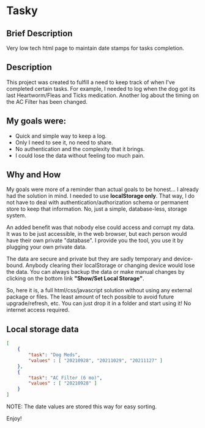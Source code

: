# Tasky

## Brief Description

Very low tech html page to maintain date stamps for tasks completion.

## Description

This project was created to fulfill a need to keep track of when I've completed certain tasks.  For example, I needed to log when the dog got its last Heartworm/Fleas and Ticks medication. Another log about the timing on the AC Filter has been changed.

## My goals were:

- Quick and simple way to keep a log.
- Only I need to see it, no need to share.
- No authentication and the complexity that it brings.
- I could lose the data without feeling too much pain.


## Why and How

My goals were more of a reminder than actual goals to be honest... I already had the solution in mind.  I needed to use __localStorage only__.  That way, I do not have to deal with authentication/authorization schema or permanent store to keep that information. No, just a simple, database-less, storage system.

An added benefit was that nobody else could access and corrupt my data.  It was to be just accessible, in the web browser, but each person would have their own private "database". I provide you the tool, you use it by plugging your own private data.

The data are secure and private but they are sadly temporary and device-bound.  Anybody clearing their localStorage or changing device would lose the data. You can always backup the data or make manual changes by clicking on the bottom link __"Show/Set Local Storage"__.

So, here it is, a full html/css/javascript solution without using any external package or files. The least amount of tech possible to avoid future upgrade/refresh, etc.  You can just drop it in a folder and start using it! No internet access required.

## Local storage data

```json
[
    {
        "task": "Dog Meds",
        "values" : [ "20210928", "20211029", "20211127" ]
    },
    {
        "task": "AC Filter (6 mo)",
        "values" : [ "20210928" ]
    }
]
```
NOTE: The date values are stored this way for easy sorting.


Enjoy!
